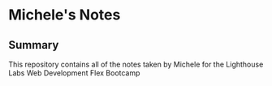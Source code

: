 # Michele's Notes
## Summary

This repository contains all of the notes taken by Michele for the Lighthouse Labs Web Development Flex Bootcamp